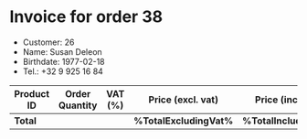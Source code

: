 # Invoice for order 38

- Customer: 26
- Name: Susan Deleon
- Birthdate: 1977-02-18
- Tel.: +32 9 925 16 84

| Product ID | Order Quantity | VAT (%) | Price (excl. vat) | Price (incl. VAT) |
|------------|----------------|---------|-------------------|-------------------|
| **Total** |                 |         | **%TotalExcludingVat%**| **%TotalIncludingVat%** |


